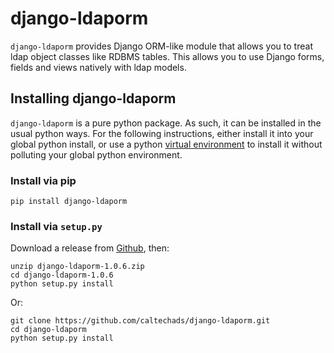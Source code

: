 # django-ldaporm

`django-ldaporm` provides  Django ORM-like module that allows you to treat ldap object classes like RDBMS tables.  This
allows you to use Django forms, fields and views natively with ldap models.

## Installing django-ldaporm

`django-ldaporm` is a pure python package.  As such, it can be installed in the usual python ways.  For the following
instructions, either install it into your global python install, or use a python 
[virtual environment](https://python-guide-pt-br.readthedocs.io/en/latest/dev/virtualenvs/) to install it without polluting your
global python environment.

### Install via pip

    pip install django-ldaporm

### Install via `setup.py`

Download a release from [Github](https://github.com/caltechads/deployfish/releases), then:

    unzip django-ldaporm-1.0.6.zip
    cd django-ldaporm-1.0.6
    python setup.py install

Or:

    git clone https://github.com/caltechads/django-ldaporm.git
    cd django-ldaporm
    python setup.py install
